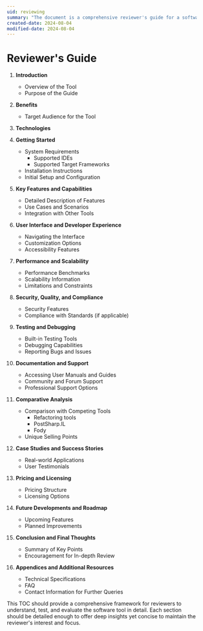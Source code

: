 ```yaml
---
uid: reviewing
summary: "The document is a comprehensive reviewer's guide for a software tool, covering aspects like introduction, benefits, features, performance, security, testing, support, pricing, and future developments."
created-date: 2024-08-04
modified-date: 2024-08-04
---
```


# Reviewer's Guide



1. **Introduction**
   - Overview of the Tool
   - Purpose of the Guide

2. **Benefits**   
   - Target Audience for the Tool

3. **Technologies**


2. **Getting Started**
   - System Requirements
       - Supported IDEs
       - Supported Target Frameworks
   - Installation Instructions
   - Initial Setup and Configuration

3. **Key Features and Capabilities**
   - Detailed Description of Features
   - Use Cases and Scenarios
   - Integration with Other Tools

4. **User Interface and Developer Experience**
   - Navigating the Interface
   - Customization Options
   - Accessibility Features

5. **Performance and Scalability**
   - Performance Benchmarks
   - Scalability Information
   - Limitations and Constraints

6. **Security, Quality, and Compliance**
   - Security Features
   - Compliance with Standards (if applicable)

7. **Testing and Debugging**
   - Built-in Testing Tools
   - Debugging Capabilities
   - Reporting Bugs and Issues

8. **Documentation and Support**
   - Accessing User Manuals and Guides
   - Community and Forum Support
   - Professional Support Options

9. **Comparative Analysis**
   - Comparison with Competing Tools
       - Refactoring tools
       - PostSharp.IL
       - Fody
   - Unique Selling Points

10. **Case Studies and Success Stories**
    - Real-world Applications
    - User Testimonials

11. **Pricing and Licensing**
    - Pricing Structure
    - Licensing Options

12. **Future Developments and Roadmap**
    - Upcoming Features
    - Planned Improvements

13. **Conclusion and Final Thoughts**
    - Summary of Key Points
    - Encouragement for In-depth Review

14. **Appendices and Additional Resources**
    - Technical Specifications
    - FAQ
    - Contact Information for Further Queries

This TOC should provide a comprehensive framework for reviewers to understand, test, and evaluate the software tool in detail. Each section should be detailed enough to offer deep insights yet concise to maintain the reviewer's interest and focus.



